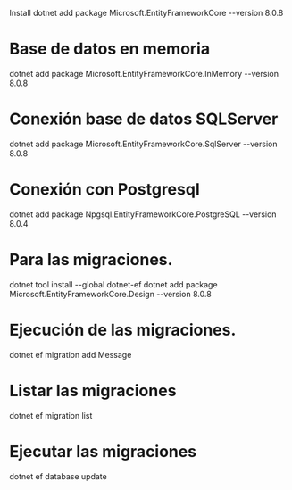 Install
dotnet add package Microsoft.EntityFrameworkCore --version 8.0.8

# Base de datos en memoria

dotnet add package Microsoft.EntityFrameworkCore.InMemory --version 8.0.8

# Conexión base de datos SQLServer

dotnet add package Microsoft.EntityFrameworkCore.SqlServer --version 8.0.8

# Conexión con Postgresql

dotnet add package Npgsql.EntityFrameworkCore.PostgreSQL --version 8.0.4

# Para las migraciones.

dotnet tool install --global dotnet-ef
dotnet add package Microsoft.EntityFrameworkCore.Design --version 8.0.8

# Ejecución de las migraciones.

dotnet ef migration add Message

# Listar las migraciones

dotnet ef migration list

# Ejecutar las migraciones

dotnet ef database update

